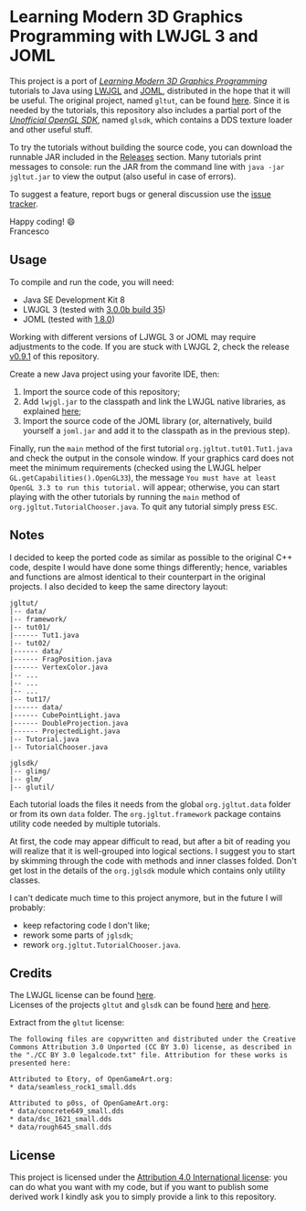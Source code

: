 # Learning Modern 3D Graphics Programming with LWJGL 3 and JOML
This project is a port of *[Learning Modern 3D Graphics Programming](https://web.archive.org/web/20150225192611/http://www.arcsynthesis.org/gltut/index.html)* tutorials to Java using [LWJGL](https://www.lwjgl.org/) and [JOML](http://joml-ci.github.io/JOML/), distributed in the hope that it will be useful. The original project, named `gltut`, can be found [here](https://bitbucket.org/alfonse/gltut/wiki/Home). Since it is needed by the tutorials, this repository also includes a partial port of the *[Unofficial OpenGL SDK](https://bitbucket.org/alfonse/unofficial-opengl-sdk/wiki/Home)*, named `glsdk`, which contains a DDS texture loader and other useful stuff.  

To try the tutorials without building the source code, you can download the runnable JAR included in the [Releases](https://github.com/integeruser/jgltut/releases) section. Many tutorials print messages to console: run the JAR from the command line with `java -jar jgltut.jar` to view the output (also useful in case of errors).

To suggest a feature, report bugs or general discussion use the [issue tracker](https://github.com/integeruser/jgltut/issues).

Happy coding! :smile:  
Francesco


## Usage
To compile and run the code, you will need:

- Java SE Development Kit 8
- LWJGL 3 (tested with [3.0.0b build 35](https://www.lwjgl.org/download))
- JOML (tested with [1.8.0](https://github.com/JOML-CI/JOML/releases/tag/1.8.0))

Working with different versions of LJWGL 3 or JOML may require adjustments to the code. If you are stuck with LWJGL 2, check the release [v0.9.1](https://github.com/integeruser/jgltut/releases/tag/v0.9.1) of this repository.

Create a new Java project using your favorite IDE, then:

1. Import the source code of this repository;
2. Add `lwjgl.jar` to the classpath and link the LWJGL native libraries, as explained [here](https://www.lwjgl.org/guide);
3. Import the source code of the JOML library (or, alternatively, build yourself a `joml.jar` and add it to the classpath as in the previous step).

Finally, run the `main` method of the first tutorial `org.jgltut.tut01.Tut1.java` and check the output in the console window. If your graphics card does not meet the minimum requirements (checked using the LWJGL helper `GL.getCapabilities().OpenGL33`), the message `You must have at least OpenGL 3.3 to run this tutorial.` will appear; otherwise, you can start playing with the other tutorials by running the `main` method of `org.jgltut.TutorialChooser.java`. To quit any tutorial simply press `ESC`.


## Notes
I decided to keep the ported code as similar as possible to the original C++ code, despite I would have done some things differently; hence, variables and functions are almost identical to their counterpart in the original projects. I also decided to keep the same directory layout:
```
jgltut/
|-- data/
|-- framework/
|-- tut01/
|------ Tut1.java
|-- tut02/
|------ data/
|------ FragPosition.java
|------ VertexColor.java
|-- ...
|-- ...
|-- ...
|-- tut17/
|------ data/
|------ CubePointLight.java
|------ DoubleProjection.java
|------ ProjectedLight.java
|-- Tutorial.java
|-- TutorialChooser.java

jglsdk/
|-- glimg/
|-- glm/
|-- glutil/
```
Each tutorial loads the files it needs from the global `org.jgltut.data` folder or from its own `data` folder. The `org.jgltut.framework` package contains utility code needed by multiple tutorials.

At first, the code may appear difficult to read, but after a bit of reading you will realize that it is well-grouped into logical sections. I suggest you to start by skimming through the code with methods and inner classes folded. Don't get lost in the details of the `org.jglsdk` module which contains only utility classes.

I can't dedicate much time to this project anymore, but in the future I will probably:

- keep refactoring code I don't like;
- rework some parts of `jglsdk`;
- rework `org.jgltut.TutorialChooser.java`.


## Credits
The LWJGL license can be found [here](http://lwjgl.org/license.php).  
Licenses of the projects `gltut` and `glsdk` can be found [here](https://bitbucket.org/alfonse/gltut/raw/3ee6f3dd04a7/License.txt) and
[here](https://bitbucket.org/alfonse/unofficial-opengl-sdk/raw/1893b6e851b9/License.txt).

Extract from the `gltut` license:
```
The following files are copywritten and distributed under the Creative Commons Attribution 3.0 Unported (CC BY 3.0) license, as described in the "./CC BY 3.0 legalcode.txt" file. Attribution for these works is presented here:

Attributed to Etory, of OpenGameArt.org:
* data/seamless_rock1_small.dds

Attributed to p0ss, of OpenGameArt.org:
* data/concrete649_small.dds
* data/dsc_1621_small.dds
* data/rough645_small.dds
```


## License
This project is licensed under the [Attribution 4.0 International license](http://creativecommons.org/licenses/by/4.0/): you can do what you want with my code, but if you want to publish some derived work I kindly ask you to simply provide a link to this repository.
